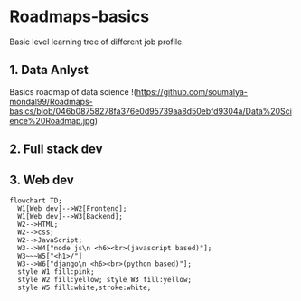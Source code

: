 # Roadmaps-basics
Basic level learning tree of different job profile.

## 1. Data Anlyst
Basics roadmap of data science
!(https://github.com/soumalya-mondal99/Roadmaps-basics/blob/046b08758278fa376e0d95739aa8d50ebfd9304a/Data%20Science%20Roadmap.jpg)

## 2. Full stack dev

## 3. Web dev
```mermaid
flowchart TD;
  W1[Web dev]-->W2[Frontend];
  W1[Web dev]-->W3[Backend];
  W2-->HTML;
  W2-->css;
  W2-->JavaScript;
  W3-->W4["node js\n <h6><br>(javascript based)"];
  W3~~~W5["<h1>/"]
  W3-->W6["django\n <h6><br>(python based)"];
  style W1 fill:pink;
  style W2 fill:yellow; style W3 fill:yellow;
  style W5 fill:white,stroke:white;
```
